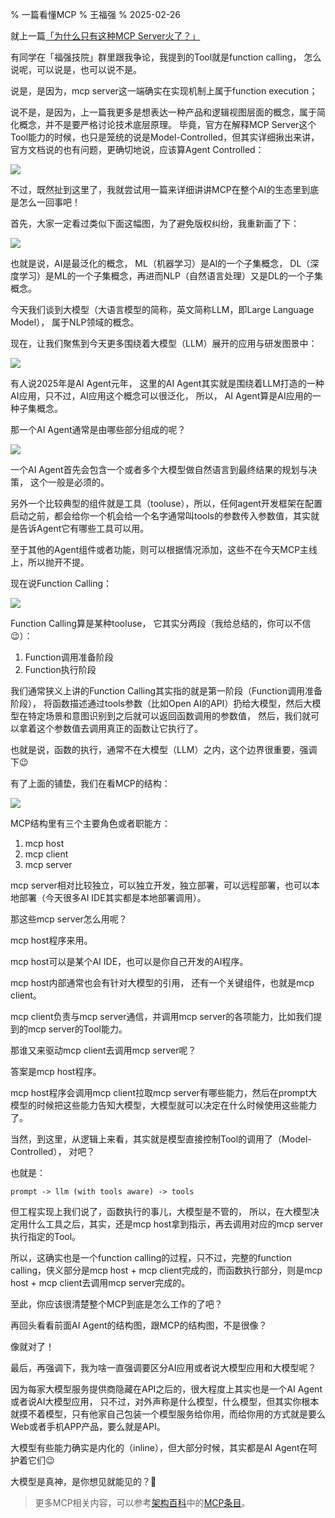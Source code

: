 % 一篇看懂MCP
% 王福强
% 2025-02-26

就上一篇[「为什么只有这种MCP Server火了？」](https://afoo.me/posts/2025-02-26-why-tool-mcp-server-rocks.html)

有同学在「福强技院」群里跟我争论，我提到的Tool就是function calling， 怎么说呢，可以说是，也可以说不是。 

说是，是因为，mcp server这一端确实在实现机制上属于function execution；

说不是，是因为，上一篇我更多是想表达一种产品和逻辑视图层面的概念，属于简化概念，并不是要严格讨论技术底层原理。 毕竟，官方在解释MCP Server这个Tool能力的时候，也只是笼统的说是Model-Controlled，但其实详细揪出来讲，官方文档说的也有问题，更确切地说，应该算Agent Controlled：

![](./images/mcp-server-capabilities.jpg)

不过，既然扯到这里了，我就尝试用一篇来详细讲讲MCP在整个AI的生态里到底是怎么一回事吧！

首先，大家一定看过类似下面这幅图，为了避免版权纠纷，我重新画了下：

![](./images/ai-ml-dl-nlp.png)

也就是说，AI是最泛化的概念， ML（机器学习）是AI的一个子集概念， DL（深度学习）是ML的一个子集概念，再进而NLP（自然语言处理）又是DL的一个子集概念。

今天我们谈到大模型（大语言模型的简称，英文简称LLM，即Large Language Model）， 属于NLP领域的概念。

现在，让我们聚焦到今天更多围绕着大模型（LLM）展开的应用与研发图景中：

![](./images/ai-agent-llm.png)

有人说2025年是AI Agent元年， 这里的AI Agent其实就是围绕着LLM打造的一种AI应用，只不过，AI应用这个概念可以很泛化， 所以， AI Agent算是AI应用的一种子集概念。

那一个AI Agent通常是由哪些部分组成的呢？

![](./images/agent-inside.png)

一个AI Agent首先会包含一个或者多个大模型做自然语言到最终结果的规划与决策， 这个一般是必须的。

另外一个比较典型的组件就是工具（tooluse），所以，任何agent开发框架在配置启动之前，都会给你一个机会给一个名字通常叫tools的参数传入参数值，其实就是告诉Agent它有哪些工具可以用。

至于其他的Agent组件或者功能，则可以根据情况添加，这些不在今天MCP主线上，所以抛开不提。

现在说Function Calling：

![](./images/tooluse-function-calling.png)

Function Calling算是某种tooluse， 它其实分两段（我给总结的，你可以不信😉）：

1. Function调用准备阶段
2. Function执行阶段

我们通常狭义上讲的Function Calling其实指的就是第一阶段（Function调用准备阶段）， 将函数描述通过tools参数（比如Open AI的API）扔给大模型，然后大模型在特定场景和意图识别到之后就可以返回函数调用的参数值， 然后，我们就可以拿着这个参数值去调用真正的函数让它执行了。

也就是说，函数的执行，通常不在大模型（LLM）之内，这个边界很重要，强调下😉

有了上面的铺垫，我们在看MCP的结构：

![](./images/mcphost-mcpserver.png)

MCP结构里有三个主要角色或者职能方：

1. mcp host
2. mcp client
3. mcp server

mcp server相对比较独立，可以独立开发，独立部署，可以远程部署，也可以本地部署（今天很多AI IDE其实都是本地部署调用）。

那这些mcp server怎么用呢？

mcp host程序来用。

mcp host可以是某个AI IDE，也可以是你自己开发的AI程序。

mcp host内部通常也会有针对大模型的引用， 还有一个关键组件，也就是mcp client。

mcp client负责与mcp server通信，并调用mcp server的各项能力，比如我们提到的mcp server的Tool能力。

那谁又来驱动mcp client去调用mcp server呢？ 

答案是mcp host程序。

mcp host程序会调用mcp client拉取mcp server有哪些能力，然后在prompt大模型的时候把这些能力告知大模型，大模型就可以决定在什么时候使用这些能力了。

当然，到这里，从逻辑上来看，其实就是模型直接控制Tool的调用了（Model-Controlled）， 对吧？

也就是：

`prompt -> llm (with tools aware) -> tools`

但工程实现上我们说了，函数执行的事儿，大模型是不管的， 所以，在大模型决定用什么工具之后，其实，还是mcp host拿到指示，再去调用对应的mcp server执行指定的Tool。

所以，这确实也是一个function calling的过程，只不过，完整的function calling，侠义部分是mcp host + mcp client完成的，而函数执行部分，则是mcp host + mcp client去调用mcp server完成的。

至此，你应该很清楚整个MCP到底是怎么工作的了吧？

再回头看看前面AI Agent的结构图，跟MCP的结构图，不是很像？

像就对了！

最后，再强调下，我为啥一直强调要区分AI应用或者说大模型应用和大模型呢？

因为每家大模型服务提供商隐藏在API之后的，很大程度上其实也是一个AI Agent或者说AI大模型应用， 只不过，对外声称是什么模型，什么模型，但其实你根本就摸不着模型，只有他家自己包装一个模型服务给你用，而给你用的方式就是要么Web或者手机APP产品，要么就是API。

大模型有些能力确实是内化的（inline），但大部分时候，其实都是AI Agent在呵护着它们😉

大模型是真神，是你想见就能见的？🤣

> 更多MCP相关内容，可以参考[架构百科](https://jiagoubaike.com)中的[MCP条目](https://jiagoubaike.com/posts/mcp)。




